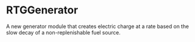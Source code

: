 RTGGenerator
=======

A new generator module that creates electric charge at a rate based on the slow decay of a non-replenishable fuel source.
